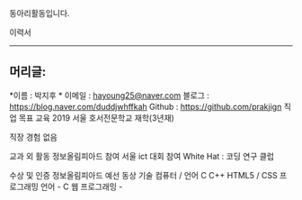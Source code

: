
동아리활동입니다.


이력서 
<hr/>
<h2> 머리글: </h2> 

*이름 : 박지후 *
이메일 : hayoung25@naver.com
블로그 : https://blog.naver.com/duddjwhffkah
Github : https://github.com/prakjign
직업 목표
교육
2019 서울 호서전문학교 재학(3년재)

직장 경험
없음  

교과 외 활동
정보올림피아드 참여 
서울 ict 대회 참여 
White Hat : 코딩 연구 클럽

수상 및 인증
정보올림피아드 예선 동상 
기술
컴퓨터 / 언어 C C++  HTML5 / CSS
프로그래밍 언어 - C 웹 프로그래밍 -
